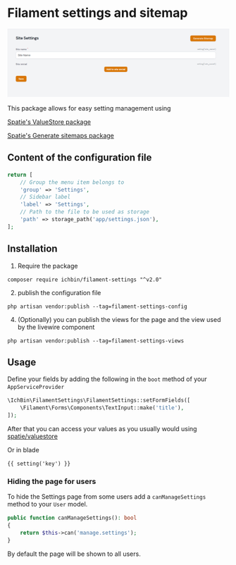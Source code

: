 # Filament settings and sitemap

![img](https://github.com/boyfromhell/filament-settings/blob/master/img/img.png)

This package allows for easy setting management using 

[Spatie's ValueStore package](https://github.com/spatie/valuestore)

[Spatie's Generate sitemaps package](https://github.com/spatie/laravel-sitemap)

## Content of the configuration file
```php
return [
    // Group the menu item belongs to
    'group' => 'Settings',
    // Sidebar label
    'label' => 'Settings',
    // Path to the file to be used as storage
    'path' => storage_path('app/settings.json'),
];
```

## Installation

1. Require the package
```shell
composer require ichbin/filament-settings "^v2.0"
```

2. publish the configuration file
```shell
php artisan vendor:publish --tag=filament-settings-config
```

4. (Optionally) you can publish the views for the page and the view used by the livewire component
```shell
php artisan vendor:publish --tag=filament-settings-views
```

## Usage

Define your fields by adding the following in the `boot` method of your `AppServiceProvider`
```php
\IchBin\FilamentSettings\FilamentSettings::setFormFields([
    \Filament\Forms\Components\TextInput::make('title'),
]);
```

After that you can access your values as you usually would using [spatie/valuestore](https://github.com/spatie/valuestore)

Or in blade
```
{{ setting('key') }}
```

### Hiding the page for users

To hide the Settings page from some users add a `canManageSettings` method to your `User` model.

```php
public function canManageSettings(): bool
{
    return $this->can('manage.settings');
}
```

By default the page will be shown to all users.

